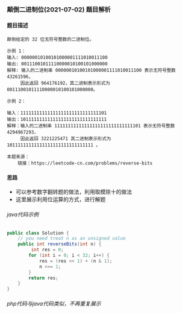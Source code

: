 ### 颠倒二进制位(2021-07-02) 题目解析

#### 题目描述

```
颠倒给定的 32 位无符号整数的二进制位。

示例 1：
输入: 00000010100101000001111010011100
输出: 00111001011110000010100101000000
解释: 输入的二进制串 00000010100101000001111010011100 表示无符号整数 43261596，
     因此返回 964176192，其二进制表示形式为 00111001011110000010100101000000。

示例 2：

输入：11111111111111111111111111111101
输出：10111111111111111111111111111111
解释：输入的二进制串 11111111111111111111111111111101 表示无符号整数 4294967293，
     因此返回 3221225471 其二进制表示形式为 10111111111111111111111111111111 。

本题来源：
	链接：https://leetcode-cn.com/problems/reverse-bits
```

#### 思路

* 可以参考数字翻转题的做法，利用取模除十的做法
* 这里展示利用位运算的方式，进行解题

###### java代码示例

```java
public class Solution {
    // you need treat n as an unsigned value
    public int reverseBits(int n) {
         int res = 0;
        for (int i = 0; i < 32; i++) {
            res = (res << 1) + (n & 1);
            n >>= 1;
        }
        return res;
    }
}
```



###### php代码与java代码类似，不再重复展示

